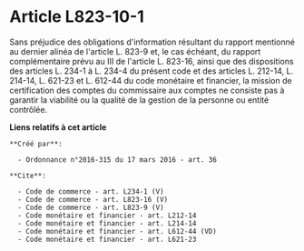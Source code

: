 # Article L823-10-1

Sans préjudice des obligations d'information résultant du rapport mentionné au dernier alinéa de l'article L. 823-9 et, le
cas échéant, du rapport complémentaire prévu au III de l'article L. 823-16, ainsi que des dispositions des articles L. 234-1
à L. 234-4 du présent code et des articles L. 212-14, L. 214-14, L. 621-23 et L. 612-44 du code monétaire et financier, la
mission de certification des comptes du commissaire aux comptes ne consiste pas à garantir la viabilité ou la qualité de la
gestion de la personne ou entité contrôlée.

**Liens relatifs à cet article**

	**Créé par**:

	  - Ordonnance n°2016-315 du 17 mars 2016 - art. 36

	**Cite**:

	  - Code de commerce - art. L234-1 (V)
	  - Code de commerce - art. L823-16 (V)
	  - Code de commerce - art. L823-9 (V)
	  - Code monétaire et financier - art. L212-14
	  - Code monétaire et financier - art. L214-14
	  - Code monétaire et financier - art. L612-44 (VD)
	  - Code monétaire et financier - art. L621-23
